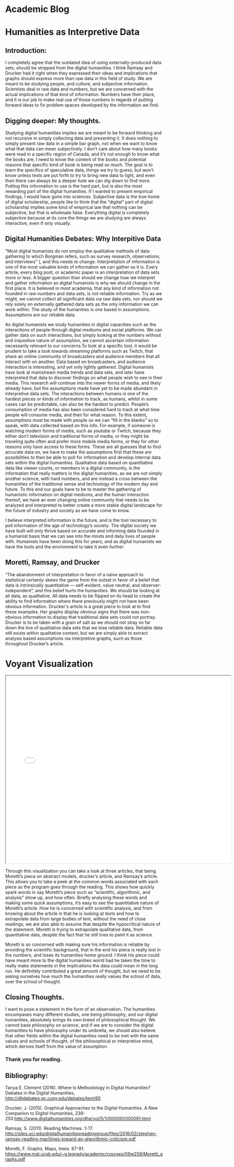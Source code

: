 # Academic Blog

# Humanities as Interpretive Data

## Introduction:
I completely agree that the outdated idea of using externally-produced data sets, should be stripped from the digital humanities. I think Ramsay and Drucker had it right when they expressed their ideas and implications that graphs should express more than raw data in this field of study. We are meant to be studying people, and culture, and subjective information. Scientists deal in raw data and numbers, but we are concerned with the actual implications of that kind of information. Numbers have their place, and it is our job to make real use of those numbers in regards of putting forward ideas to fix problem spaces developed by the information we find.

## Digging deeper: My thoughts.
Studying digital humanities implies we are meant to be forward thinking and not recursive in simply collecting data and presenting it. It does nothing to simply present raw data in a simple bar graph, not when we want to know what that data can mean subjectively. I don’t care about how many books were read in a specific region of Canada, and it’s not enough to know what the books are, I need to know the content of the books and potential reasons that specific kind of book is being read so much. The goal is to learn the specifics of speculative data, things we try to guess, but won’t know unless tests are put forth to try to bring new data to light, and even then there can always be a deeper hole we can dig down to find more. Putting this information to use is the hard part, but is also the most rewarding part of the digital humanities. If I wanted to present empirical findings, I would have gone into sciences. Subjective data is the true home of digital scholarship, people like to think that the “digital” part of digital scholarship implies some kind of empirical law that nothing can be subjective, but that is wholesale false. Everything digital is completely subjective because at its core the things we are studying are always interactive, even if only visually.

## Digital Humanities Debates: Why Interpitive Data

“Most digital humanists do not employ the qualitative methods of data gathering to which Borgman refers, such as survey research, observations, and interviews” (, and this needs to change. Interpretation of information is one of the most valuable kinds of information we can gather as it is. Every article, every blog post, or academic paper is an interpretation of data sets more or less. A bigger question than should we change how we interpret and gather information as digital humanists is why we should change in the first place. It is believed in most academia, that any kind of information not founded in raw numbers and data sets, is not reliable information. Try as we might, we cannot collect all significant data via raw data sets, nor should we rely solely on externally gathered data sets as the only information we can work within. The study of the humanities is one based in assumptions. Assumptions are our reliable data.

As digital humanists we study humanities in digital capacities such as the interactions of people through digital mediums and social platforms. We can gather data on such interactions, but simply looking at the numbers without and inquisitive nature of assumption, we cannot ascertain information necessarily relevant to our concerns.To look at a specific tool, it would be prudent to take a look towards streaming platforms such as Twitch, that share an online community of broadcasters and audience members that all interact with on another. Data based on broadcasters, and audience interaction is interesting, and yet only lightly gathered. Digital humanists have look at mainstream media trends and data sets, and later have interpreted that data to discover findings on what people wish to see in their media. This research will continue into the newer forms of media, and likely already have, but the assumptions made have yet to be made abundant in interpretive data sets. The interactions between humans is one of the hardest pieces or kinds of information to track, as humans, whilst in some cases can be predictable, can also be the hardest to predict. People’s consumption of media has also been considered hard to track at what time people will consume media, and then for what reason. To this extent, assumptions must be made with people so we can “fill in the blanks” so to speak, with data collected based on this info. For example, if someone is watching modern forms of media, such as youtube or Twitch, because they either don’t television and traditional forms of media, or they might be traveling quite often and prefer more mobile media forms, or they for other reasons only have access to these forms. These are all guesses that to find accurate data on, we have to make the assumptions first that these are possibilities to then be able to poll for information and develop internal data sets within the digital humanities. Qualitative data based on quantitative data like viewer counts, or members in a digital community, is the information that really matters in the digital humanities, as we are not simply another science, with hard numbers, and are instead a cross between the humanities of the traditional sense and technology of the modern day and future. To this end our goals have to be to master the gathering of humanistic information on digital mediums, and the human interaction thereof, we have an ever changing online community that needs to be analyzed and interpreted to better create a more stable digital landscape for the future of industry and society as we have come to know.

I believe interpreted information is the future, and is the tool necessary to poll information of the age of technology’s society. The digital society we have built will only thrive based on accurate and informing data founded in a humanist basis that we can see into the minds and daily lives of people with. Humanists have been doing this for years, and as digital humanists we have the tools and the environment to take it even further.


## Moretti, Ramsay, and Drucker

“The abandonment of interpretation in favor of a naïve approach to statistical certainly skews the game from the outset in favor of a belief that data is intrinsically quantitative — self-evident, value neutral, and observer-independent”, and this belief hurts the humanities. We should be looking at all data, as qualitative. All data needs to be flipped on its head to create the ability to find information where there previously might not have been obvious information. Drucker's article is a great piece to look at to find these examples. Her graphs display obvious signs that there was non-obvious information to display that traditional data sets could not portray. Drucker is to be taken with a grain of salt as we should not stray so far down the line of qualitative data sets that we lose reliable data. Reliable data still exists within qualitative context, but we are simply able to extract analysis based assumptions via interpretive graphs, such as those throughout Drucker’s article.

# Voyant Visualization

<!--	Exported from Voyant Tools (voyant-tools.org).
The iframe src attribute below uses a relative protocol to better function with both
http and https sites, but if you're embedding this into a local web page (file protocol)
you should add an explicit protocol (https if you're using voyant-tools.org, otherwise
it depends on this server.
Feel free to change the height and width values or other styling below: -->
<iframe style='width: 720px; height: 600px;' src='//voyant-tools.org/tool/Bubbles/?view=Trends&docIndex=2&speed=60&corpus=21d23fee4ac7ad02ebfbdcbcba3ce54f'></iframe>

Through this visualization you can take a look at three articles, that being Moretti’s piece on abstract models, drucker’s article, and Ramsay’s article. This allows you to take a peek at the common words associated with each piece as the program goes through the reading. This shows how quickly spark words in say Moretti’s piece such as “scientific, algorithmic, and analysis” show up, and how often. Briefly analysing these words and making some quick assumptions, it’s easy to see the quantitative nature of Moretti’s article. How he is concerned with scientific analysis, and from knowing about the article in that he is looking at texts and how to extrapolate data from large bodies of text, without the need of close readings, we are also able to assume that despite the hypocritical nature of the statement. Moretti is trying to extrapolate qualitative data, from quantitative data, despite the fact that he still tries to paint it as science.

Moretti is so concerned with making sure his information is reliable by providing the scientific background, that in the end his piece is really lost in the numbers, and loses its humanities home ground. I think his piece could have meant more to the digital humanities world had he taken the time to really make statements in the implications the data could mean in the long run. He definitely contributed a great amount of thought, but we need to be asking ourselves how much the humanities really values the school of data, over the school of thought.

## Closing Thoughts.

I want to pose a statement in the form of an observation. The humanities encompases many different studies, one being philosophy, and our digital humanities, absolutely brings its own breed of philosophical thought. We cannot base philosophy on science, and if we are to consider the digital humanities to have philosophy under its umbrella, we should also believe that other fields within the digital humanities need to be met with the same values and schools of thought, of the philosophical or interpretive mind, which derives itself from the value of assumption.

### Thank you for reading.

## Bibliography:

Tanya E. Clement (2016). Where Is Methodology in Digital Humanities? Debates in the Digital Humanities,   http://dhdebates.gc.cuny.edu/debates/text/65

Drucker, J. (2015). Graphical Approaches to the Digital Humanities. A New Companion to Digital Humanities, 238-250.http://www.digitalhumanities.org/dhq/vol/5/1/000091/000091.html

Ramsay, S. (2011). Reading Machines. 1-17. http://sites.uci.edu/digitalhumanitiesreadinggroup/files/2016/02/stephen-ramsay-reading-machines-toward-an-algorithmic-criticism.pdf

Moretti, F. Graphs, Maps, trees. 67-91. https://www.mat.ucsb.edu/~g.legrady/academic/courses/09w259/Moretti_graphs.pdf
